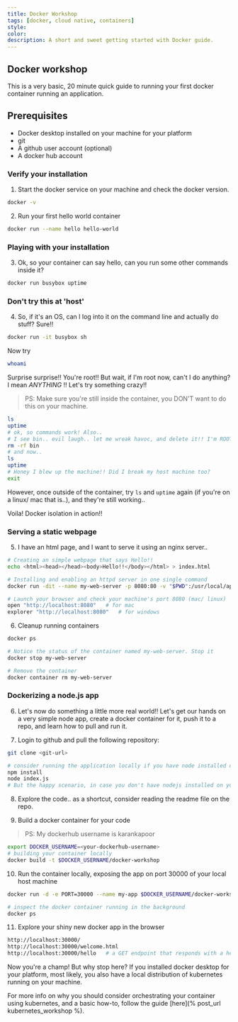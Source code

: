 ```yaml
---
title: Docker Workshop
tags: [docker, cloud native, containers]
style: 
color: 
description: A short and sweet getting started with Docker guide.
---
```


## Docker workshop

This is a very basic, 20 minute quick guide to running your first docker container running an application. 

## Prerequisites
- Docker desktop installed on your machine for your platform
- git
- A github user account (optional)
- A docker hub account

### Verify your installation

1. Start the docker service on your machine and check the docker version.

```bash
docker -v
```

2. Run your first hello world container

```bash
docker run --name hello hello-world
```

### Playing with your installation

3. Ok, so your container can say hello, can you run some other commands inside it?

```bash
docker run busybox uptime
```

### Don't try this at 'host'

4. So, if it's an OS, can I log into it on the command line and actually do stuff? Sure!!

```bash
docker run -it busybox sh
```

Now try 

```bash
whoami
```

Surprise surprise!! You're root!! But wait, if I'm root now, can't I do anything? I mean *ANYTHING* !! Let's try something crazy!! 

> PS: Make sure you're still inside the container, you DON'T want to do this on your machine.

```bash
ls 
uptime
# ok, so commands work! Also..
# I see bin.. evil laugh.. let me wreak havoc, and delete it!! I'm ROOT!!
rm -rf bin
# and now..
ls
uptime
# Honey I blew up the machine!! Did I break my host machine too?
exit
```

However, once outside of the container, try `ls` and `uptime` again (if you're on a linux/ mac that is..), and they're still working..

Voila! Docker isolation in action!!

### Serving a static webpage

5. I have an html page, and I want to serve it using an nginx server..

```bash
# Creating an simple webpage that says Hello!!
echo <html><head></head><body>Hello!!</body></html> > index.html

# Installing and enabling an httpd server in one single command
docker run -dit --name my-web-server -p 8080:80 -v "$PWD":/usr/local/apache2/htdocs/ httpd:2.4

# Launch your browser and check your machine's port 8080 (mac/ linux)
open "http://localhost:8080"   # for mac
explorer "http://localhost:8080"   # for windows

```

6. Cleanup running containers

```bash
docker ps 

# Notice the status of the container named my-web-server. Stop it
docker stop my-web-server

# Remove the container
docker container rm my-web-server
```

### Dockerizing a node.js app

6. Let's now do something a little more real world!! Let's get our hands on a very simple node app, create a docker container for it, push it to a repo, and learn how to pull and run it. 

7. Login to github and pull the following repository:

```bash
git clone <git-url>

# consider running the application locally if you have node installed on your machine
npm install
node index.js
# But the happy scenario, in case you don't have nodejs installed on your machine, docker to the rescue
```

8. Explore the code.. as a shortcut, consider reading the readme file on the repo.

9. Build a docker container for your code

> PS: My dockerhub username is karankapoor

```bash
export DOCKER_USERNAME=<your-dockerhub-username>
# building your container locally
docker build -t $DOCKER_USERNAME/docker-workshop
```

10. Run the container locally, exposing the app on port 30000 of your local host machine

```bash
docker run -d -e PORT=30000 --name my-app $DOCKER_USERNAME/docker-workshop:latest

# inspect the docker container running in the background
docker ps
```

11. Explore your shiny new docker app in the browser

```bash
http://localhost:30000/
http://localhost:30000/welcome.html
http://localhost:30000/hello   # a GET endpoint that responds with a hello in plaintext

```


Now you're a champ! But why stop here? If you installed docker desktop for your platform, most likely, you also have a local distribution of kubernetes running on your machine.

For more info on why you should consider orchestrating your container using kubernetes, and a basic how-to, follow the guide [here](% post_url kubernetes_workshop %).